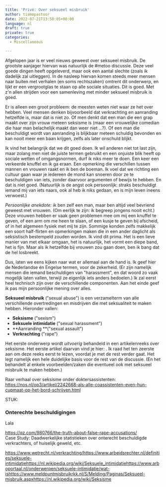 ```yaml
---
title: 'Privé: Over seksueel misbruik'
author: tiamopastoor
date: 2022-07-21T13:50:05+00:00
language: nl
draft: true
private: true
categories:
  - Miscellaneous

---
```

Afgelopen jaar is er veel nieuws geweest over seksueel misbruik. De grootste aanjager hiervan was natuurlijk de #metoo discussie. Deze veel goede dingen heeft opgeleverd, maar ook een aantal slechte (zoals ik dadelijk zal uitleggen). In de nasleep hiervan komen steeds meer mensen naar buiten met verhalen (en soms rechtszaken) omtrent dit onderwerp, en lijkt er een vergrootglas te staan op alle sociale situaties. Dit is goed. Met z'n allen strijden voor een samenleving met minder seksueel misbruik is goed.

Er is alleen een groot probleem: de meesten weten niet waar ze het over hebben. Veel mensen denken bijvoorbeeld dat verkrachting en aanranding hetzelfde is, maar dat is niet zo. Of men denkt dat een man die een grap maakt over zijn vrouw meteen seksisme is (maar een vrouwelijke comedian die haar man belachelijk maakt dan weer niet ...?). Of een man die beschuldigt wordt van aanranding is blijkbaar meteen schuldig bevonden en kan nooit meer een baan krijgen, zelfs als later onschuld blijkt.

Ik vind het belangrijk dat we dit goed doen. Ik wil anderen niet tot last zijn, maar zolang men niet de juiste termen gebruikt en een onjuiste blik heeft op sociale wetten of omgangsnormen, durf ik niks meer te doen. Een keer een verkeerde knuffel en ik ga eraan. Een opmerking die verschillen tussen mannen en vrouwen raakt en ik ben de boeman. Ik voel dat we richting een cultuur gaan waar je iedereen de mond kan snoeren door ze te beschuldigen van iets, zonder daarvoor argumenten of bewijs te hebben. En dat is niet goed. (Natuurlijk is de angst ook persoonlijk: straks beschuldigt iemand mij van iets naars, ook al heb ik niks gedaan, en is mijn leven ineens verwoest.)

_Persoonlijke anekdote:_ ik ben zelf een man, maar ben altijd veel bevriend geweest met vrouwen. (Om eerlijk te zijn: ik begreep jongens nooit echt.) Deze vrouwen hebben er vaak geen problemen mee om mij een knuffel te geven, of een arm om me heen te slaan, of een kusje te geven bij afscheid, of in het algemeen fysiek met mij te zijn. Sommige konden zelfs makkelijk een soort half-flirten en opmerkingen maken die in een ander daglicht als seksistisch bestempeld zouden worden. Ik vind dit prima. Het is een lieve manier van met elkaar omgaan, het is natuurlijk, het vormt een diepe band, het is fijn. Maar als ik hetzelfde bij vrouwen zou gaan doen, ben ik bang dat de hel losbreekt.

Dus, laten we eens kijken naar wat er allemaal aan de hand is. Ik geef hier de Nederlandse én Engelse termen, voor de zekerheid. (Er zijn namelijk mensen die iemand beschuldigen van "harassment", en dat woord zo vaak mogelijk laten vallen, terwijl ze eigenlijk iets anders bedoelen.) Ik zal eerst heel technisch zijn over de verschillende componenten. Aan het einde geef ik pas mijn persoonlijke mening over alles.

**Seksueel misbruik** ("sexual abuse") is een verzamelterm van alle verschillende overtredingen en misdrijven die met seksualiteit te maken hebben. Hieronder vallen:

  * **Seksisme** ("sexism")
  * **Seksuele intimidatie** ("sexual harassment")
  * **Aanranding **("sexual assault")
  * **Verkrachting** ("rape")

Het eerste onderwerp wordt _uitvoerig_ behandeld in een artikelenreeks over seksisme. Het eerste artikel daarvan vind je hier: <LINK HIER>. Ik raad het ten zeerste aan om deze reeks eerst te lezen, voordat je met de rest verder gaat. Het legt namelijk een hele duidelijke basis voor de rest van de discussie. (En het behandelt al enkele voorbeelden/zaken die eventueel ook met seksueel misbruik te maken hebben.)

 

Raar verhaal over seksisme onder doktersassistenten: https://nos.nl/op3/artikel/2242668-als-alle-coassistenten-even-hun-cupmaat-op-het-bord-schrijven.html

 

STUK:

### Onterechte beschuldigingen

Lala

https://qz.com/980766/the-truth-about-false-rape-accusations/  
Case Study: Daadwerkelijke statistieken over onterecht beschuldigde verkrachters, of huiselijk geweld, etc.

 

https://www.wetrecht.nl/verkrachting/https://www.arbeidsrechter.nl/definities/seksuele-intimidatiehttps://nl.wikipedia.org/wiki/Seksuele_intimidatiehttps://www.arboportaal.nl/onderwerpen/seksuele-intimidatie/wat-ishttps://www.meldpuntmisbruikrkk.nl/S/Melding/Paginas/Seksueel-misbruik.aspxhttps://nl.wikipedia.org/wiki/Seksisme